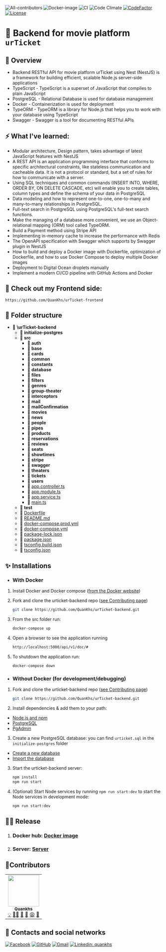 <!-- ALL-CONTRIBUTORS-BADGE:START - Do not remove or modify this section -->

![All-contributors](https://img.shields.io/badge/contributors-1-blue.svg)
![Docker-image](https://img.shields.io/docker/image-size/quankhs/urticket-backend-dev?color=important&label=docker%20image)
![CI](https://img.shields.io/github/workflow/status/quankhs/urTicket-backend/Build%20and%20Deploy/master)
![Code Climate](https://img.shields.io/github/commit-activity/w/quankhs/urticket-backend?color=orange)
[![CodeFactor](https://www.codefactor.io/repository/github/thuongtruong1009/snake-game-oop/badge)](https://www.codefactor.io/repository/github/thuongtruong1009/snake-game-oop)
[![License](https://img.shields.io/github/license/quankhs/urticket-backend?color=blue)](https://img.shields.io/github/license/quankhs/urticket-backend?color=blue)

<!-- ALL-CONTRIBUTORS-BADGE:END -->

# 🍿 Backend for movie platform `urTicket`

## 🚀 Overview

- Backend RESTful API for movie platform urTicket using Nest (NestJS) is a framework for building efficient, scalable Node.js server-side applications
- TypeScript - TypeScript is a superset of JavaScript that compiles to plain JavaScript
- PostgreSQL - Relational Database is used for database management
- Docker - Containerization is used for deployment
- TypeORM - TypeORM is a library for Node.js that helps you to work with your database using TypeScript
- Swagger - Swagger is a tool for documenting RESTful APIs

## ⚡ What I've learned:

- Modular architecture, Design pattern, takes advantage of latest JavaScript features with NestJS
- A REST API is an application programming interface that conforms to specific architectural constraints, like stateless communication and cacheable data. It is not a protocol or standard, but a set of rules for how to communicate with a server.
- Using SQL techniques and common commands (INSERT INTO, WHERE, ORDER BY, ON DELETE CASCADE, etc) will enable you to create tables, column types and define the schema of your data in PostgreSQL
- Data modeling and how to represent one-to-one, one-to-many and many-to-many relationships in PostgreSQL.
- Full-text search in PostgreSQL using PostgreSQL's full-text search functions.
- Make the managing of a database more convenient, we use an Object-relational mapping (ORM) tool called TypeORM.
- Build a Payment method using Stripe API
- Implementing in-memory cache to increase the performance with Redis
- The OpenAPI specification with Swagger which supports by Swagger plugin in NestJS
- How to build and deploy a Docker image with Dockerfile, optimization of Dockerfile, and how to use Docker Compose to deploy multiple Docker images
- Deployment to Digital Ocean droplets manually
- Implement a modern CI/CD pipeline with GitHub Actions and Docker

## 🚒 Check out my Frontend side:

```
https://github.com/QuanKhs/urTicket-frontend
```

## 🌋 Folder structure

- 📂 **\urTicket\-backend**
  - 📂 **initialize\-postgres**
  - 📂 **src**
    - 📂 **auth**
    - 📂 **base**
    - 📂 **cards**
    - 📂 **common**
    - 📂 **constants**
    - 📂 **database**
    - 📂 **files**
    - 📂 **filters**
    - 📂 **genres**
    - 📂 **group\-theater**
    - 📂 **interceptors**
    - 📂 **mail**
    - 📂 **mailConfirmation**
    - 📂 **movies**
    - 📂 **news**
    - 📂 **people**
    - 📂 **pipes**
    - 📂 **products**
    - 📂 **reservations**
    - 📂 **reviews**
    - 📂 **seats**
    - 📂 **showtimes**
    - 📂 **stripe**
    - 📂 **swagger**
    - 📂 **theaters**
    - 📂 **tickets**
    - 📂 **users**
    - 📄 [app.controller.ts](src/app.controller.ts)
    - 📄 [app.module.ts](src/app.module.ts)
    - 📄 [app.service.ts](src/app.service.ts)
    - 📄 [main.ts](src/main.ts)
  - 📂 **test**
  - 📄 [Dockerfile](Dockerfile)
  - 📄 [README.md](README.md)
  - 📄 [docker\-compose.prod.yml](docker-compose.prod.yml)
  - 📄 [docker\-compose.yml](docker-compose.yml)
  - 📄 [package\-lock.json](package-lock.json)
  - 📄 [package.json](package.json)
  - 📄 [tsconfig.build.json](tsconfig.build.json)
  - 📄 [tsconfig.json](tsconfig.json)

## ✨ Installations

- ### With Docker

1. Install Docker and Docker compose ([from the Docker website](https://www.docker.com/get-started))

2. Fork and clone the urticket-backend repo ([see Contributing page](CONTRIBUTING.md))
   ```bash
   git clone https://github.com/QuanKhs/urTicket-backend.git
   ```
3. From the src folder run:

   ```bash
   docker-compose up
   ```

4. Open a browser to see the application running

   ```bash
   http://localhost:5000/api/v1/doc/#
   ```

5. To shutdown the application run:
   ```bash
   docker-compose down
   ```

- ### Without Docker (for development/debugging)

1. Fork and clone the urticket-backend repo ([see Contributing page](CONTRIBUTING.md))

   ```bash
   git clone https://github.com/QuanKhs/urTicket-backend.git
   ```

2. Install dependencies & add them to your path:

- [Node.js and npm](https://nodejs.org/en/download/)
- [PostgreSQL](https://www.postgresql.org/download/)
- [PgAdmin](https://www.pgadmin.org/download/)

3. Create a new PostgreSQL database: you can find `urticket.sql` in the `initialize-postgres` folder

- [Create a new database](https://www.postgresql.org/docs/current/tutorial-create-db.html)
- [Import the database](https://www.postgresql.org/docs/current/tutorial-sql-dump.html)

3. Start the urticket-backend server:

   ```bash
   npm install
   npm run start
   ```

4. (Optional) Start Node services by running `npm run start:dev` to start the Node services in development mode:

   ```bash
   npm run start:dev
   ```

## 🏳‍🌈 Release

1. ### Docker hub: [Docker image](https://hub.docker.com/r/quankhs/urticket-backend-dev)
2. ### Server: [Server](178.128.49.30:5000/api/v1/docs/#/)

## 🥇Contributors

<table>
  <tr>
    <td align="center"><a href="https://github.com/quankhs"><img src="https://avatars.githubusercontent.com/u/60533507?v=4?s=100" width="100px;" alt=""/><br /><sub><b>Quankhs</b></sub></a><br />
      <a href="#" title="Ideas">💡</a>
      <a href="#" title="Coding">👨‍💻</a>
      <a href="#" title="Planning">💭</a>
      <a href="#" title="Fix bugs">🐛</a>
      <a href="#" title="Scares">😩</a>
      <a href="#" title="Angry">👿</a>
    </td>
  </tr>
</table>

## 🤝 Contacts and social networks

[![Facebook](https://img.shields.io/badge/-quankhs-blue?style=flat-square&logo=Facebook&logoColor=white&link=https://www.facebook.com/quanphamluong)](https://facebook.com/quanphamluong)
[![GitHub](https://img.shields.io/badge/-quankhs-success?style=flat-square&logo=Github&logoColor=white&link=https://www.linkedin.com/in/quankhs/)](https://github.com/quankhs)
[![Gmail](https://img.shields.io/badge/-quanphamluong-red?style=flat-square&logo=Gmail&logoColor=white&link=https://www.linkedin.com/in/quankhs/)](mailto:quanphamluong@gmail.com)
[![Linkedin: quankhs](https://img.shields.io/badge/-quankhs-blue?style=flat-square&logo=Linkedin&logoColor=white&link=https://www.linkedin.com/in/quankhs/)](https://www.linkedin.com/in/quankhs/)
